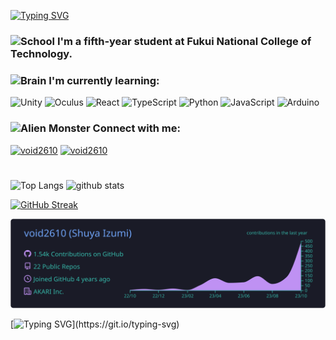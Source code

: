 [![Typing SVG](https://readme-typing-svg.demolab.com?font=Fira+Code&size=100&pause=1000&center=true&vCenter=true&random=true&width=700&height=150&lines=Hi+there)](https://git.io/typing-svg)

### <img src="https://raw.githubusercontent.com/Tarikul-Islam-Anik/Animated-Fluent-Emojis/master/Emojis/Travel%20and%20places/School.png" alt="School" width="36" height="36" /> I'm a fifth-year student at Fukui National College of Technology.


### <img src="https://raw.githubusercontent.com/Tarikul-Islam-Anik/Animated-Fluent-Emojis/master/Emojis/Hand%20gestures/Brain.png" alt="Brain" width="36" height="36" /> I'm currently learning: 

![Unity](https://img.shields.io/badge/unity-%23000000.svg?style=for-the-badge&logo=unity)
![Oculus](https://img.shields.io/badge/-Oculus-1C1E20.svg?logo=oculus&style=for-the-badge)
![React](https://img.shields.io/badge/-React-7f2fad.svg?logo=react&style=for-the-badge)
![TypeScript](https://img.shields.io/badge/typescript-%23323330.svg?style=for-the-badge&logo=typescript)
![Python](https://img.shields.io/badge/-Python-FFD648.svg?logo=python&style=for-the-badge)
![JavaScript](https://img.shields.io/badge/javascript-%23323330.svg?style=for-the-badge&logo=javascript)
![Arduino](https://img.shields.io/badge/-Arduino-00619D.svg?logo=arduino&style=for-the-badge)
<!-- ![Rust](https://img.shields.io/badge/-Rust-e35a0b.svg?logo=rust&style=for-the-badge) -->


<!-- Connect with me -->

### <img src="https://raw.githubusercontent.com/Tarikul-Islam-Anik/Animated-Fluent-Emojis/master/Emojis/Smilies/Alien%20Monster.png" alt="Alien Monster" width="36" height="36" /> Connect with me:

<p align="left"> 
  <a href="https://twitter.com/void2610" target="blank"><img src="https://img.shields.io/badge/Follow%20@void2610--1DA1F2.svg?logo=twitter&style=for-the-badge" alt="void2610" /></a> 
  <a href="https://instagram.com/void_2610/" target="blank"><img src="https://img.shields.io/badge/Follow%20@void2610--EC0391.svg?logo=instagram&style=for-the-badge" alt="void2610" /></a> 
</p>
 
# 

<p align="left"> 
  <img alt="Top Langs" height="150px" src="https://github-readme-stats.vercel.app/api/top-langs/?username=void2610&layout=compact&show_icons=true&theme=tokyonight" />
  <img alt="github stats" height="150px" src="https://github-readme-stats.vercel.app/api?username=void2610&theme=tokyonight&show_icons=ture" />
</p>

[![GitHub Streak](https://streak-stats.demolab.com?user=void2610&theme=tokyonight&hide_border=false&border_radius=8.3&date_format=%5BY.%5Dn.j)](https://git.io/streak-stats)

[![](https://raw.githubusercontent.com/void2610/void2610/main/profile-summary-card-output/tokyonight/0-profile-details.svg)](https://github.com/vn7n24fzkq/github-profile-summary-cards)


[![Typing SVG](https://readme-typing-svg.demolab.com?font=Fira+Code&size=70&pause=1000&color=D62D2D&center=true&vCenter=true&random=true&width=900&height=150&lines=Join+to+AKARI+Inc.+!!)](https://git.io/typing-svg)

